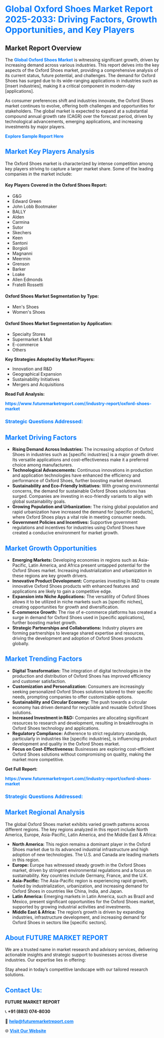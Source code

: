 <h1 style="color: #007BFF;">Global Oxford Shoes Market Report 2025-2033: Driving Factors, Growth Opportunities, and Key Players</h1>

<section id="overview">
<h2>Market Report Overview</h2>
<p>The <a href="https://www.futuremarketreport.com//industry-report/oxford-shoes-market" style="color: #007BFF; text-decoration: none;"><strong>Global Oxford Shoes Market</strong></a> is witnessing significant growth, driven by increasing demand across various industries. This report delves into the key aspects of the Oxford Shoes market, providing a comprehensive analysis of its current status, future potential, and challenges. The demand for Oxford Shoes has surged due to its wide-ranging applications in industries such as [insert industries], making it a critical component in modern-day [applications].</p>
<p>As consumer preferences shift and industries innovate, the Oxford Shoes market continues to evolve, offering both challenges and opportunities for stakeholders. The global market is expected to expand at a substantial compound annual growth rate (CAGR) over the forecast period, driven by technological advancements, emerging applications, and increasing investments by major players.</p>
</section>

<section id="overview">
<p><a href="https://www.futuremarketreport.com//request-sample/reportId=48243" style="color: #007BFF; text-decoration: none;"><strong>Explore Sample Report Here</strong></a></p>
</section>

<section id="key-players">
<h2 style="color: #007BFF;">Market Key Players Analysis</h2>
<p>The Oxford Shoes market is characterized by intense competition among key players striving to capture a larger market share. Some of the leading companies in the market include:</p>
<h4>Key Players Covered in the Oxford Shoes Report:</h4>
<ul><li>G&amp;G</li><li>Edward Green</li><li>John Lobb Bootmaker</li><li>BALLY</li><li>Alden</li><li>Carmina</li><li>Sutor</li><li>Skechers</li><li>Keen</li><li>Santoni</li><li>Borgioli</li><li>Magnanni</li><li>Meermin</li><li>Grenson</li><li>Barker</li><li>Loake</li><li>Allen Edmonds</li><li>Fratelli Rossetti</li></ul>
<h4>Oxford Shoes Market Segmentation by Type:</h4>
<ul><li>Men&#039;s Shoes</li><li>Women&#039;s Shoes</li></ul>

<h4>Oxford Shoes Market Segmentation by Application:</h4>
<ul><li>Specialty Stores</li><li>Supermarket &amp; Mall</li><li>E-commerce</li><li>Others</li></ul>
<p><strong>Key Strategies Adopted by Market Players:</strong></p>
<ul>
<li>Innovation and R&D</li>
<li>Geographical Expansion</li>
<li>Sustainability Initiatives</li>
<li>Mergers and Acquisitions</li>
</ul>
</section>

<section>
<p><strong>Read Full Analysis: </strong></p><a href="https://www.futuremarketreport.com//industry-report/oxford-shoes-market" style="color: #007BFF; text-decoration: none;"><strong>https://www.futuremarketreport.com//industry-report/oxford-shoes-market</strong></a>
<h3 style="color: #007BFF;">Strategic Questions Addressed:</h3>
</section>

<section id="driving-factors">
<h2 style="color: #007BFF;">Market Driving Factors</h2>
<ul>
<li><strong>Rising Demand Across Industries:</strong> The increasing adoption of Oxford Shoes in industries such as [specific industries] is a major growth driver. Its versatile applications and cost-effectiveness make it a preferred choice among manufacturers.</li>
<li><strong>Technological Advancements:</strong> Continuous innovations in production and application technologies have enhanced the efficiency and performance of Oxford Shoes, further boosting market demand.</li>
<li><strong>Sustainability and Eco-Friendly Initiatives:</strong> With growing environmental concerns, the demand for sustainable Oxford Shoes solutions has surged. Companies are investing in eco-friendly variants to align with global sustainability goals.</li>
<li><strong>Growing Population and Urbanization:</strong> The rising global population and rapid urbanization have increased the demand for [specific products], where Oxford Shoes plays a vital role in meeting consumer needs.</li>
<li><strong>Government Policies and Incentives:</strong> Supportive government regulations and incentives for industries using Oxford Shoes have created a conducive environment for market growth.</li>
</ul>
</section>

<section id="growth-opportunities">
<h2 style="color: #007BFF;">Market Growth Opportunities</h2>
<ul>
<li><strong>Emerging Markets:</strong> Developing economies in regions such as Asia-Pacific, Latin America, and Africa present untapped potential for the Oxford Shoes market. Increasing industrialization and urbanization in these regions are key growth drivers.</li>
<li><strong>Innovative Product Development:</strong> Companies investing in R&D to create innovative Oxford Shoes products with enhanced features and applications are likely to gain a competitive edge.</li>
<li><strong>Expansion into Niche Applications:</strong> The versatility of Oxford Shoes allows it to be utilized in niche markets such as [specific niches], creating opportunities for growth and diversification.</li>
<li><strong>E-commerce Growth:</strong> The rise of e-commerce platforms has created a surge in demand for Oxford Shoes used in [specific applications], further boosting market growth.</li>
<li><strong>Strategic Partnerships and Collaborations:</strong> Industry players are forming partnerships to leverage shared expertise and resources, driving the development and adoption of Oxford Shoes products globally.</li>
</ul>
</section>

<section id="trending-factors">
<h2 style="color: #007BFF;">Market Trending Factors</h2>
<ul>
<li><strong>Digital Transformation:</strong> The integration of digital technologies in the production and distribution of Oxford Shoes has improved efficiency and customer satisfaction.</li>
<li><strong>Customization and Personalization:</strong> Consumers are increasingly seeking personalized Oxford Shoes solutions tailored to their specific needs, prompting companies to offer customizable options.</li>
<li><strong>Sustainability and Circular Economy:</strong> The push towards a circular economy has driven demand for recyclable and reusable Oxford Shoes solutions.</li>
<li><strong>Increased Investment in R&D:</strong> Companies are allocating significant resources to research and development, resulting in breakthroughs in Oxford Shoes technology and applications.</li>
<li><strong>Regulatory Compliance:</strong> Adherence to strict regulatory standards, particularly in industries like [specific industries], is influencing product development and quality in the Oxford Shoes market.</li>
<li><strong>Focus on Cost-Effectiveness:</strong> Businesses are exploring cost-efficient Oxford Shoes solutions without compromising on quality, making the market more competitive.</li>
</ul>
</section>

<section>
<p><strong>Get Full Report: </strong></p><a href="https://www.futuremarketreport.com//industry-report/oxford-shoes-market" style="color: #007BFF; text-decoration: none;"><strong>https://www.futuremarketreport.com//industry-report/oxford-shoes-market</strong></a>
<h3 style="color: #007BFF;">Strategic Questions Addressed:</h3>
</section>


<section id="regional-analysis">
<h2 style="color: #007BFF;">Market Regional Analysis</h2>
<p>The global Oxford Shoes market exhibits varied growth patterns across different regions. The key regions analyzed in this report include North America, Europe, Asia-Pacific, Latin America, and the Middle East & Africa:</p>
<ul>
<li><strong>North America:</strong> This region remains a dominant player in the Oxford Shoes market due to its advanced industrial infrastructure and high adoption of new technologies. The U.S. and Canada are leading markets in this region.</li>
<li><strong>Europe:</strong> Europe has witnessed steady growth in the Oxford Shoes market, driven by stringent environmental regulations and a focus on sustainability. Key countries include Germany, France, and the U.K.</li>
<li><strong>Asia-Pacific:</strong> The Asia-Pacific region is experiencing rapid growth, fueled by industrialization, urbanization, and increasing demand for Oxford Shoes in countries like China, India, and Japan.</li>
<li><strong>Latin America:</strong> Emerging markets in Latin America, such as Brazil and Mexico, present significant opportunities for the Oxford Shoes market, supported by growing industrial activities and investments.</li>
<li><strong>Middle East & Africa:</strong> The region’s growth is driven by expanding industries, infrastructure development, and increasing demand for Oxford Shoes in sectors like [specific sectors].</li>
</ul>
</section>

<footer>
<h2 style="color: #007BFF;">About FUTURE MARKET REPORT</h2>
<p>We are a trusted name in market research and advisory services, delivering actionable insights and strategic support to businesses across diverse industries. Our expertise lies in offering:</p>

<p>Stay ahead in today’s competitive landscape with our tailored research solutions.</p>

<h2 style="color: #007BFF;">Contact Us:</h2>
<p><strong>FUTURE MARKET REPORT</strong></p>
<p>📞 <strong>+91 (883) 074-8030</strong></p>
<p>📧 <strong><a href="mailto:help@futuremarketreport.com" style="color: #007BFF;">help@futuremarketreport.com</a></strong></p>
<p>🌐 <strong><a href="https://www.futuremarketreport.com/" style="color: #007BFF;">Visit Our Website</a></strong></p>
</footer>